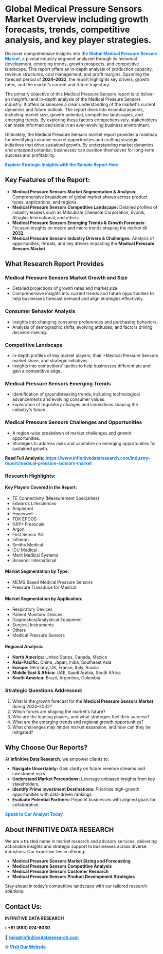 <h1>Global Medical Pressure Sensors Market Overview including growth forecasts, trends, competitive analysis, and key player strategies.</h1>
<p>
Discover comprehensive insights into the 
<a href="https://www.infinitivedataresearch.com/industry-report/medical-pressure-sensors-market" rel="dofollow" style="color: #007BFF; text-decoration: none;"><strong>Global Medical Pressure Sensors Market</strong></a>, a pivotal industry segment analyzed through its historical development, emerging trends, growth prospects, and competitive landscape. This report offers an in-depth analysis of production capacity, revenue structures, cost management, and profit margins. Spanning the forecast period of <strong>2024–2033</strong>, the report highlights key drivers, growth rates, and the market’s current and future trajectory.
</p>
<p>
The primary objective of this Medical Pressure Sensors report is to deliver an insightful and in-depth analysis of the Medical Pressure Sensors industry. It offers businesses a clear understanding of the market's current dynamics and future outlook. The report dives into essential aspects, including market size, growth potential, competitive landscapes, and emerging trends. By exploring these factors comprehensively, stakeholders can make informed decisions in an ever-evolving business environment.
</p>
<p>
Ultimately, the Medical Pressure Sensors market report provides a roadmap for identifying lucrative market opportunities and crafting strategic initiatives that drive sustained growth. By understanding market dynamics and untapped potential, businesses can position themselves for long-term success and profitability.
</p>
<p>
<a href="https://www.infinitivedataresearch.com/request-sample/reportId=102280" style="color: #007BFF; text-decoration: none;"><strong>Explore Strategic Insights with the Sample Report Here</strong></a>
</p>

<h2>Key Features of the Report:</h2>
<ul>
<li><strong>Medical Pressure Sensors Market Segmentation & Analysis:</strong> Comprehensive breakdown of global market shares across product types, applications, and regions.</li>
<li><strong>Medical Pressure Sensors Competitive Landscape:</strong> Detailed profiles of industry leaders such as Mitsubishi Chemical Corporation, Evonik, Altuglas International, and others.</li>
<li><strong>Medical Pressure Sensors Emerging Trends & Growth Forecasts:</strong> Focused insights on macro and micro trends shaping the market till <strong>2032</strong>.</li>
<li><strong>Medical Pressure Sensors Industry Drivers & Challenges:</strong> Analysis of opportunities, threats, and key drivers impacting the <strong>Medical Pressure Sensors Market</strong>.</li>
</ul>

<h2>What Research Report Provides</h2>
<h3>Medical Pressure Sensors Market Growth and Size</h3>
<ul>
<li>Detailed projections of growth rates and market size.</li>
<li>Comprehensive insights into current trends and future opportunities to help businesses forecast demand and align strategies effectively.</li>
</ul>

<h3>Consumer Behavior Analysis</h3>
<ul>
<li>Insights into changing consumer preferences and purchasing behaviors.</li>
<li>Analysis of demographic shifts, evolving attitudes, and factors driving decision-making.</li>
</ul>

<h3>Competitive Landscape</h3>
<ul>
<li>In-depth profiles of key market players, their >Medical Pressure Sensors market share, and strategic initiatives.</li>
<li>Insights into competitors' tactics to help businesses differentiate and gain a competitive edge.</li>
</ul>

<h3>Medical Pressure Sensors Emerging Trends</h3>
<ul>
<li>Identification of groundbreaking trends, including technological advancements and evolving consumer values.</li>
<li>Exploration of regulatory changes and innovations shaping the industry's future.</li>
</ul>

<h3>Medical Pressure Sensors Challenges and Opportunities</h3>
<ul>
<li>A region-wise breakdown of market challenges and growth opportunities.</li>
<li>Strategies to address risks and capitalize on emerging opportunities for sustained growth.</li>
</ul>
<p><strong>Read Full Analysis:</strong> <a href="https://www.infinitivedataresearch.com/industry-report/medical-pressure-sensors-market" rel="dofollow" style="color: #007BFF; text-decoration: none;"><strong>https://www.infinitivedataresearch.com/industry-report/medical-pressure-sensors-market</strong></a></p>
<h3>Research Highlights:</h3>
<h4>Key Players Covered in the Report:</h4>
<ul><li>TE Connectivity (Measurement Specialties)</li><li>Edwards Lifesciences</li><li>Amphenol</li><li>Honeywell</li><li>TDK EPCOS</li><li>NXP+ Freescale</li><li>Argon</li><li>First Sensor AG</li><li>Infineon</li><li>Smiths Medical</li><li>ICU Medical</li><li>Merit Medical Systems</li><li>Biosenor International</li></ul>
<h4>Market Segmentation by Type:</h4>
<ul><li>MEMS Based Medical Pressure Sensors</li><li>Pressure Transduce for Medical</li></ul>
<h4>Market Segmentation by Application:</h4>
<ul><li>Respiratory Devices</li><li>Patient Monitors Devices</li><li>Diagnostics/Analystical Equipment</li><li>Surgical Instruments</li><li>Others</li><li>Medical Pressure Sensors</li></ul>

<h4>Regional Analysis:</h4>
<ul>
<li><strong>North America:</strong> United States, Canada, Mexico</li>
<li><strong>Asia-Pacific:</strong> China, Japan, India, Southeast Asia</li>
<li><strong>Europe:</strong> Germany, UK, France, Italy, Russia</li>
<li><strong>Middle East & Africa:</strong> UAE, Saudi Arabia, South Africa</li>
<li><strong>South America:</strong> Brazil, Argentina, Colombia</li>
</ul>

<h3>Strategic Questions Addressed:</h3>
<ol>
<li>What is the growth forecast for the <strong>Medical Pressure Sensors Market</strong> during 2024–2032?</li>
<li>Which forces are shaping the market's future?</li>
<li>Who are the leading players, and what strategies fuel their success?</li>
<li>What are the emerging trends and regional growth opportunities?</li>
<li>What challenges may hinder market expansion, and how can they be mitigated?</li>
</ol>

<h2>Why Choose Our Reports?</h2>
<p>At <strong>Infinitive Data Research</strong>, we empower clients to:</p>
<ul>
<li><strong>Navigate Uncertainty:</strong> Gain clarity on future revenue streams and investment risks.</li>
<li><strong>Understand Market Perceptions:</strong> Leverage unbiased insights from key stakeholders.</li>
<li><strong>Identify Prime Investment Destinations:</strong> Prioritize high-growth opportunities with data-driven rankings.</li>
<li><strong>Evaluate Potential Partners:</strong> Pinpoint businesses with aligned goals for collaboration.</li>
</ul>
<p><a href="https://www.infinitivedataresearch.com/industry-report/medical-pressure-sensors-market" rel="dofollow" style="color: #007BFF; text-decoration: none;"><strong>Speak to Our Analyst Today</strong></a></p>

<h2>About INFINITIVE DATA RESEARCH</h2>
<p>We are a trusted name in market research and advisory services, delivering actionable insights and strategic support to businesses across diverse industries. Our expertise lies in offering:</p>
<ul>
<li><strong>Medical Pressure Sensors Market Sizing and Forecasting</strong></li>
<li><strong>Medical Pressure Sensors Competitive Analysis</strong></li>
<li><strong>Medical Pressure Sensors Customer Research</strong></li>
<li><strong>Medical Pressure Sensors Product Development Strategies</strong></li>
</ul>
<p>Stay ahead in today’s competitive landscape with our tailored research solutions.</p>

<h2>Contact Us:</h2>
<p><strong>INFINITIVE DATA RESEARCH</strong></p>
<p>📞 <strong>+91 (883) 074-8030</strong></p>
<p>📧 <strong><a href="mailto:help@infinitivedataresearch.com" style="color: #007BFF;">help@infinitivedataresearch.com</a></strong></p>
<p>🌐 <strong><a href="https://www.infinitivedataresearch.com" rel="dofollow" style="color: #007BFF;">Visit Our Website</a></strong></p>
